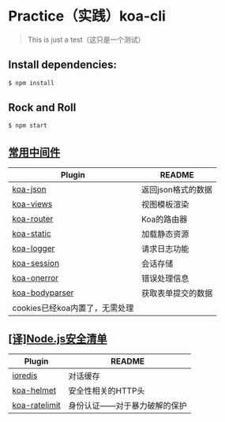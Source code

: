 # Practice（实践）koa-cli
>This is just a test（这只是一个测试）

## Install dependencies:
```sh
$ npm install
```

## Rock and Roll
```sh
$ npm start
```

## [常用中间件](https://github.com/koajs/koa/wiki)

| Plugin | README |
| ------ | ------ |
| [koa-json](https://github.com/koajs/json) | 返回json格式的数据 |
| [koa-views](https://github.com/queckezz/koa-views) | 视图模板渲染 |
| [koa-router](https://github.com/alexmingoia/koa-router) | Koa的路由器 |
| [koa-static](https://github.com/koajs/static) | 加载静态资源 |
| [koa-logger](https://github.com/koajs/logger) | 请求日志功能 |
| [koa-session](https://github.com/koajs/session) | 会话存储 |
| [koa-onerror](https://github.com/koajs/onerror) | 错误处理信息 |
| [koa-bodyparser](https://github.com/koajs/body-parsers) | 获取表单提交的数据 |
| cookies已经koa内置了，无需处理 |  |

## [[译]Node.js安全清单](https://segmentfault.com/a/1190000003860400#articleHeader6)

| Plugin | README |
| ------ | ------ |
| [ioredis](https://github.com/luin/ioredis#readme) | 对话缓存 |
| [koa-helmet](https://github.com/venables/koa-helmet) | 安全性相关的HTTP头 |
| [koa-ratelimit](https://github.com/koajs/ratelimit) | 身份认证——对于暴力破解的保护 |
